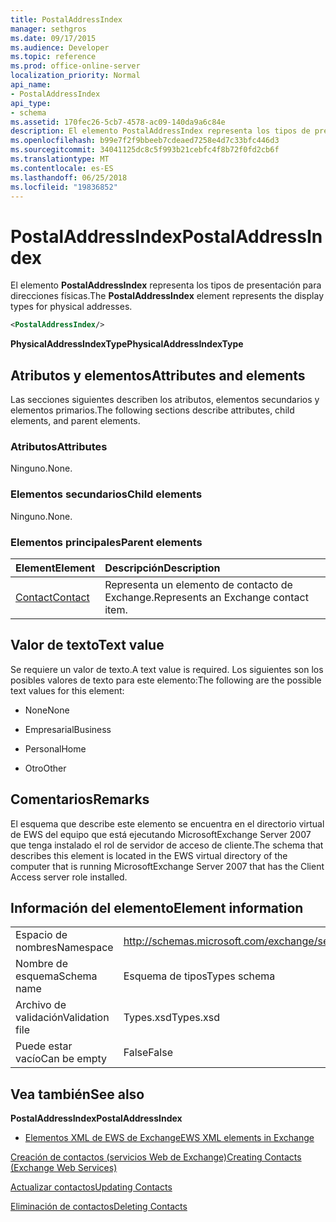 ```yaml
---
title: PostalAddressIndex
manager: sethgros
ms.date: 09/17/2015
ms.audience: Developer
ms.topic: reference
ms.prod: office-online-server
localization_priority: Normal
api_name:
- PostalAddressIndex
api_type:
- schema
ms.assetid: 170fec26-5cb7-4578-ac09-140da9a6c84e
description: El elemento PostalAddressIndex representa los tipos de presentación para direcciones físicas.
ms.openlocfilehash: b99e7f2f9bbeeb7cdeaed7258e4d7c33bfc446d3
ms.sourcegitcommit: 34041125dc8c5f993b21cebfc4f8b72f0fd2cb6f
ms.translationtype: MT
ms.contentlocale: es-ES
ms.lasthandoff: 06/25/2018
ms.locfileid: "19836852"
---
```

# <a name="postaladdressindex"></a><span data-ttu-id="feb56-103">PostalAddressIndex</span><span class="sxs-lookup"><span data-stu-id="feb56-103">PostalAddressIndex</span></span>

<span data-ttu-id="feb56-104">El elemento **PostalAddressIndex** representa los tipos de presentación para direcciones físicas.</span><span class="sxs-lookup"><span data-stu-id="feb56-104">The **PostalAddressIndex** element represents the display types for physical addresses.</span></span> 
  
```xml
<PostalAddressIndex/>
```

 <span data-ttu-id="feb56-105">**PhysicalAddressIndexType**</span><span class="sxs-lookup"><span data-stu-id="feb56-105">**PhysicalAddressIndexType**</span></span>
## <a name="attributes-and-elements"></a><span data-ttu-id="feb56-106">Atributos y elementos</span><span class="sxs-lookup"><span data-stu-id="feb56-106">Attributes and elements</span></span>

<span data-ttu-id="feb56-107">Las secciones siguientes describen los atributos, elementos secundarios y elementos primarios.</span><span class="sxs-lookup"><span data-stu-id="feb56-107">The following sections describe attributes, child elements, and parent elements.</span></span>
  
### <a name="attributes"></a><span data-ttu-id="feb56-108">Atributos</span><span class="sxs-lookup"><span data-stu-id="feb56-108">Attributes</span></span>

<span data-ttu-id="feb56-109">Ninguno.</span><span class="sxs-lookup"><span data-stu-id="feb56-109">None.</span></span>
  
### <a name="child-elements"></a><span data-ttu-id="feb56-110">Elementos secundarios</span><span class="sxs-lookup"><span data-stu-id="feb56-110">Child elements</span></span>

<span data-ttu-id="feb56-111">Ninguno.</span><span class="sxs-lookup"><span data-stu-id="feb56-111">None.</span></span>
  
### <a name="parent-elements"></a><span data-ttu-id="feb56-112">Elementos principales</span><span class="sxs-lookup"><span data-stu-id="feb56-112">Parent elements</span></span>

|<span data-ttu-id="feb56-113">**Element**</span><span class="sxs-lookup"><span data-stu-id="feb56-113">**Element**</span></span>|<span data-ttu-id="feb56-114">**Descripción**</span><span class="sxs-lookup"><span data-stu-id="feb56-114">**Description**</span></span>|
|:-----|:-----|
|[<span data-ttu-id="feb56-115">Contact</span><span class="sxs-lookup"><span data-stu-id="feb56-115">Contact</span></span>](contact.md) <br/> |<span data-ttu-id="feb56-116">Representa un elemento de contacto de Exchange.</span><span class="sxs-lookup"><span data-stu-id="feb56-116">Represents an Exchange contact item.</span></span>  <br/> |
   
## <a name="text-value"></a><span data-ttu-id="feb56-117">Valor de texto</span><span class="sxs-lookup"><span data-stu-id="feb56-117">Text value</span></span>

<span data-ttu-id="feb56-118">Se requiere un valor de texto.</span><span class="sxs-lookup"><span data-stu-id="feb56-118">A text value is required.</span></span> <span data-ttu-id="feb56-119">Los siguientes son los posibles valores de texto para este elemento:</span><span class="sxs-lookup"><span data-stu-id="feb56-119">The following are the possible text values for this element:</span></span>
  
- <span data-ttu-id="feb56-120">None</span><span class="sxs-lookup"><span data-stu-id="feb56-120">None</span></span>
    
- <span data-ttu-id="feb56-121">Empresarial</span><span class="sxs-lookup"><span data-stu-id="feb56-121">Business</span></span>
    
- <span data-ttu-id="feb56-122">Personal</span><span class="sxs-lookup"><span data-stu-id="feb56-122">Home</span></span>
    
- <span data-ttu-id="feb56-123">Otro</span><span class="sxs-lookup"><span data-stu-id="feb56-123">Other</span></span>
    
## <a name="remarks"></a><span data-ttu-id="feb56-124">Comentarios</span><span class="sxs-lookup"><span data-stu-id="feb56-124">Remarks</span></span>

<span data-ttu-id="feb56-125">El esquema que describe este elemento se encuentra en el directorio virtual de EWS del equipo que está ejecutando MicrosoftExchange Server 2007 que tenga instalado el rol de servidor de acceso de cliente.</span><span class="sxs-lookup"><span data-stu-id="feb56-125">The schema that describes this element is located in the EWS virtual directory of the computer that is running MicrosoftExchange Server 2007 that has the Client Access server role installed.</span></span>
  
## <a name="element-information"></a><span data-ttu-id="feb56-126">Información del elemento</span><span class="sxs-lookup"><span data-stu-id="feb56-126">Element information</span></span>

|||
|:-----|:-----|
|<span data-ttu-id="feb56-127">Espacio de nombres</span><span class="sxs-lookup"><span data-stu-id="feb56-127">Namespace</span></span>  <br/> |http://schemas.microsoft.com/exchange/services/2006/types  <br/> |
|<span data-ttu-id="feb56-128">Nombre de esquema</span><span class="sxs-lookup"><span data-stu-id="feb56-128">Schema name</span></span>  <br/> |<span data-ttu-id="feb56-129">Esquema de tipos</span><span class="sxs-lookup"><span data-stu-id="feb56-129">Types schema</span></span>  <br/> |
|<span data-ttu-id="feb56-130">Archivo de validación</span><span class="sxs-lookup"><span data-stu-id="feb56-130">Validation file</span></span>  <br/> |<span data-ttu-id="feb56-131">Types.xsd</span><span class="sxs-lookup"><span data-stu-id="feb56-131">Types.xsd</span></span>  <br/> |
|<span data-ttu-id="feb56-132">Puede estar vacío</span><span class="sxs-lookup"><span data-stu-id="feb56-132">Can be empty</span></span>  <br/> |<span data-ttu-id="feb56-133">False</span><span class="sxs-lookup"><span data-stu-id="feb56-133">False</span></span>  <br/> |
   
## <a name="see-also"></a><span data-ttu-id="feb56-134">Vea también</span><span class="sxs-lookup"><span data-stu-id="feb56-134">See also</span></span>



 <span data-ttu-id="feb56-135">**PostalAddressIndex**</span><span class="sxs-lookup"><span data-stu-id="feb56-135">**PostalAddressIndex**</span></span>


- [<span data-ttu-id="feb56-136">Elementos XML de EWS de Exchange</span><span class="sxs-lookup"><span data-stu-id="feb56-136">EWS XML elements in Exchange</span></span>](ews-xml-elements-in-exchange.md)


[<span data-ttu-id="feb56-137">Creación de contactos (servicios Web de Exchange)</span><span class="sxs-lookup"><span data-stu-id="feb56-137">Creating Contacts (Exchange Web Services)</span></span>](http://msdn.microsoft.com/library/4845917e-70d1-481c-bbd7-011ec6571789%28Office.15%29.aspx)
  
[<span data-ttu-id="feb56-138">Actualizar contactos</span><span class="sxs-lookup"><span data-stu-id="feb56-138">Updating Contacts</span></span>](http://msdn.microsoft.com/library/9a865953-b94a-4229-b632-2dee433314be%28Office.15%29.aspx)
  
[<span data-ttu-id="feb56-139">Eliminación de contactos</span><span class="sxs-lookup"><span data-stu-id="feb56-139">Deleting Contacts</span></span>](http://msdn.microsoft.com/library/fcc3dc84-cd3e-455e-a1a7-ae6921c9b588%28Office.15%29.aspx)

